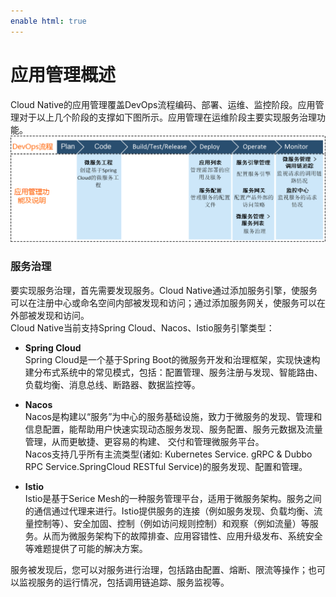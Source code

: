 ```yaml
---
enable html: true
---
```

# 应用管理概述

Cloud Native的应用管理覆盖DevOps流程编码、部署、运维、监控阶段。应用管理对于以上几个阶段的支撑如下图所示。应用管理在运维阶段主要实现服务治理功能。            
<img src="fig/应用管理功能.png" style="zoom:50%">

### 服务治理         
要实现服务治理，首先需要发现服务。Cloud Native通过添加服务引擎，使服务可以在注册中心或命名空间内部被发现和访问；通过添加服务网关，使服务可以在外部被发现和访问。        
Cloud Native当前支持Spring Cloud、Nacos、Istio服务引擎类型：
* **Spring Cloud**       
  Spring Cloud是一个基于Spring Boot的微服务开发和治理框架，实现快速构建分布式系统中的常见模式，包括：配置管理、服务注册与发现、智能路由、负载均衡、消息总线、断路器、数据监控等。       

* **Nacos**     
  Nacos是构建以“服务”为中心的服务基础设施，致力于微服务的发现、管理和信息配置，能帮助用户快速实现动态服务发现、服务配置、服务元数据及流量管理，从而更敏捷、更容易的构建、 交付和管理微服务平台。         
  Nacos支持几乎所有主流类型(诸如: Kubernetes Service. gRPC & Dubbo RPC Service.SpringCloud RESTful Service)的服务发现、配置和管理。
  
* **Istio**      
  Istio是基于Serice Mesh的一种服务管理平台，适用于微服务架构。服务之间的通信通过代理来进行。Istio提供服务的连接（例如服务发现、负载均衡、流量控制等）、安全加固、控制（例如访问规则控制）和观察（例如流量）等服务。从而为微服务架构下的故障排查、应用容错性、应用升级发布、系统安全等难题提供了可能的解决方案。     

服务被发现后，您可以对服务进行治理，包括路由配置、熔断、限流等操作；也可以监视服务的运行情况，包括调用链追踪、服务监视等。



